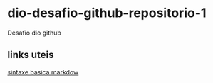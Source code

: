 # dio-desafio-github-repositorio-1
Desafio dio github

## links uteis
[sintaxe basica markdow](https://www.markdownguide.org/basic-syntax/)

